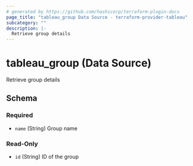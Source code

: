 ```yaml
---
# generated by https://github.com/hashicorp/terraform-plugin-docs
page_title: "tableau_group Data Source - terraform-provider-tableau"
subcategory: ""
description: |-
  Retrieve group details
---
```


# tableau_group (Data Source)

Retrieve group details



<!-- schema generated by tfplugindocs -->
## Schema

### Required

- `name` (String) Group name

### Read-Only

- `id` (String) ID of the group
